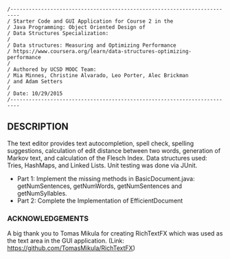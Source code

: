```
/-------------------------------------------------------------------------
/ Starter Code and GUI Application for Course 2 in the
/ Java Programming: Object Oriented Design of 
/ Data Structures Specialization:
/
/ Data structures: Measuring and Optimizing Performance
/ https://www.coursera.org/learn/data-structures-optimizing-performance
/
/ Authored by UCSD MOOC Team:
/ Mia Minnes, Christine Alvarado, Leo Porter, Alec Brickman
/ and Adam Setters
/
/ Date: 10/29/2015
/-------------------------------------------------------------------------
```

## DESCRIPTION

The text editor provides text autocompletion, spell check, spelling suggestions, calculation of edit distance between two words, generation of Markov text, and calculation of the Flesch Index. Data structures used: Tries, HashMaps, and Linked Lists. Unit testing was done via JUnit.

- Part 1: Implement the missing methods in BasicDocument.java: getNumSentences, getNumWords, getNumSentences and getNumSyllables.
- Part 2: Complete the Implementation of EfficientDocument



### ACKNOWLEDGEMENTS


A big thank you to Tomas Mikula for creating RichTextFX  which was used as the text area in the GUI application. (Link: https://github.com/TomasMikula/RichTextFX)


